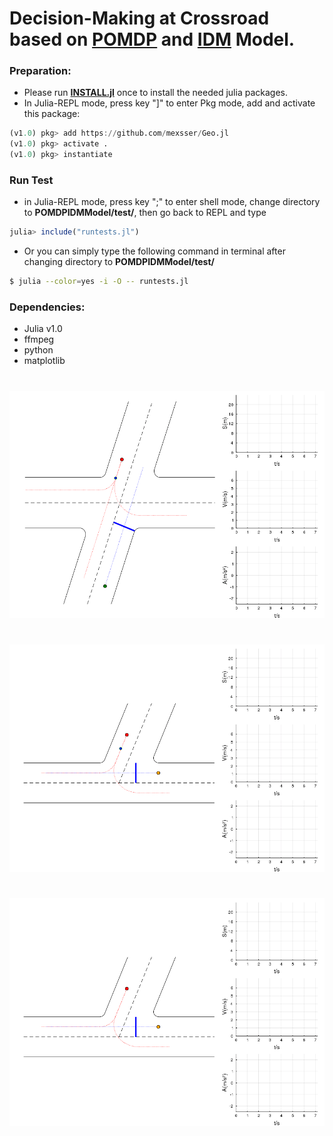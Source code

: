 # Decision-Making at Crossroad based on [POMDP](https://en.wikipedia.org/wiki/Partially_observable_Markov_decision_process) and [IDM](https://en.wikipedia.org/wiki/Intelligent_driver_model) Model.
### Preparation:  
- Please run [**INSTALL.jl**](./INSTALL.jl) once to install the needed julia packages.  
- In Julia-REPL mode, press key "]" to enter Pkg mode, add and activate this package:
```julia
(v1.0) pkg> add https://github.com/mexsser/Geo.jl
(v1.0) pkg> activate .
(v1.0) pkg> instantiate
```
### Run Test
- in Julia-REPL mode, press key ";" to enter shell mode, change directory to **POMDPIDMModel/test/**, then go back to REPL and type
```julia
julia> include("runtests.jl")
```
- Or you can simply type the following command in terminal after changing directory to **POMDPIDMModel/test/**
```bash
$ julia --color=yes -i -O -- runtests.jl
```
### Dependencies:
- Julia v1.0  
- ffmpeg
- python
- matplotlib
#
![Crossroad](test/output/Crossroad.R1R3.Passive.gif)
#
![TJunction](test/output/TJunction.R1R3.Passive.gif)
#
![TJunction](test/output/TJunction.R1R2.Passive.gif)

